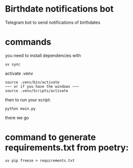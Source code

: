 # Birthdate notifications bot
Telegram bot to send notifications of birthdates

# commands
you need to install dependencies with
~~~
uv sync
~~~
activate .venv
~~~
source .venv/bin/activate
~~~ or if you have the windows ~~~
source .venv/Scripts/activate
~~~
then to run your script:
~~~
python main.py
~~~
there we go

# command to generate requirements.txt from poetry:
~~~
uv pip freeze > requirements.txt
~~~

